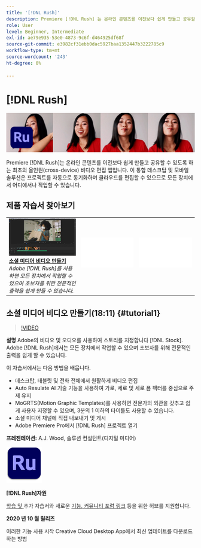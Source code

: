 ```yaml
---
title: '[!DNL Rush]'
description: Premiere [!DNL Rush] 는 온라인 콘텐츠를 이전보다 쉽게 만들고 공유할 수 있도록 하는 최초의 올인원, 장치 간 비디오 편집 앱입니다.
role: User
level: Beginner, Intermediate
exl-id: ae79e935-53e0-4873-9c6f-d464925df68f
source-git-commit: e3982cf31ebb0dac5927baa1352447b3222785c9
workflow-type: tm+mt
source-wordcount: '243'
ht-degree: 0%

---
```


# [!DNL Rush]

![자습서 영웅 이미지](../assets/Rush.jpg)

Premiere [!DNL Rush]는 온라인 콘텐츠를 이전보다 쉽게 만들고 공유할 수 있도록 하는 최초의 올인원(cross-device) 비디오 편집 앱입니다. 이 통합 데스크탑 및 모바일 솔루션은 프로젝트를 자동으로 동기화하며 클라우드를 편집할 수 있으므로 모든 장치에서 어디에서나 작업할 수 있습니다.

## 제품 자습서 찾아보기

<table style="table-layout:fixed">
<tr>
 <td>
   <a href="rush.md#tutorial1">
      <img alt="소셜 미디어 비디오 만들기" src="../assets/rush_socialMediaAd_wood_thumbnail.jpg" />
   </a>
    <div>
   <a href="rush.md#tutorial1"><strong>소셜 미디어 비디오 만들기</strong></a>
    </div>
    <em>Adobe [!DNL Rush]를 사용하면 모든 장치에서 작업할 수 있으며 초보자를 위한 전문적인 출력을 쉽게 만들 수 있습니다.</em>
    <br>
  </td>
  <td>
    <img alt="스페이서" src="../assets/Whitespacer.png" />
    <div>
    <br>
  </td>
  <td>
    <img alt="스페이서" src="../assets/Whitespacer.png" />
    <div>
    <br>
  </td>
</tr>
</table>

## 소셜 미디어 비디오 만들기(18:11) {#tutorial1}

>[!VIDEO](https://video.tv.adobe.com/v/326900?hidetitle=true)

**설명**
Adobe의 비디오 및 오디오를 사용하여 스토리를 지정합니다  [!DNL Stock]. Adobe [!DNL Rush]에서는 모든 장치에서 작업할 수 있으며 초보자를 위해 전문적인 출력을 쉽게 할 수 있습니다.

이 자습서에서는 다음 방법을 배웁니다.
* 데스크탑, 태블릿 및 전화 전체에서 원활하게 비디오 편집
* Auto Resulate AI 기술 기능을 사용하여 가로, 세로 및 세로 폼 팩터를 중심으로 주제 유지
* MoGRTS(Motion Graphic Templates)를 사용하면 전문가의 외관을 갖추고 쉽게 사용자 지정할 수 있으며, 3분의 1 이하의 타이틀도 사용할 수 있습니다.
* 소셜 미디어 채널에 직접 내보내기 및 게시
* Adobe Premiere Pro에서 [!DNL Rush] 프로젝트 열기

**프레젠테이션:**
A.J. Wood, 솔루션 컨설턴트(디지털 미디어)

![러시 로고](../assets/ru_appicon_96.png)

**[!DNL Rush]자원**

[학습 및 ](https://helpx.adobe.com/support/premiere-rush.html) 추가 자습서와 새로운  [기능, 커뮤니티 포럼 링크](https://helpx.adobe.com/premiere-rush/user-guide.html/premiere-rush/help/whats-new.ug.html) 등을 위한 허브를 지원합니다.

**2020 년 10 월 릴리즈**

이러한 기능 사용 시작 Creative Cloud Desktop App에서 최신 업데이트를 다운로드하는 방법

